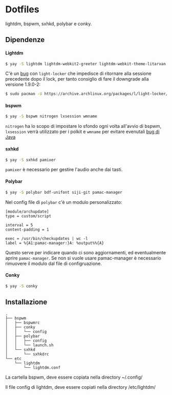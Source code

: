 # Dotfiles

lightdm, bspwm, sxhkd, polybar e conky.

## Dipendenze

#### Lightdm

```bash
$ yay -S lightdm lightdm-webkit2-greeter lightdm-webkit-theme-litarvan
```

C'è un [bug](https://bugs.archlinux.org/task/68905?project=5&string=light-locker) con `light-locker` che impedisce di ritornare alla sessione precedente dopo il lock, per tanto consiglio di fare il downgrade alla versione 1.9.0-2:

```bash
$ sudo pacman -U https://archive.archlinux.org/packages/l/light-locker/light-locker-1.9.0-2-x86_64.pkg.tar.zst
```

#### bspwm

```bash
$ yay -S bspwm nitrogen lxsession wmname
```

`nitrogen` ha lo scopo di impostare lo sfondo ogni volta all'avvio di bspwm, `lxsession` verrà utilizzato per i polkit e `wmname` per evitare evenutali [bug di Java](https://wiki.archlinux.org/index.php/Bspwm#Problems_with_Java_applications)

#### sxhkd

```bash
$ yay -S sxhkd pamixer
```

`pamixer` è necessario per gestire l'audio anche dai tasti.

#### Polybar

```bash
$ yay -S polybar bdf-unifont siji-git pamac-manager
```

Nel config file di `polybar` c'è un modulo personalizzato:

```vim
[module/archupdate]
type = custom/script

interval = 5
content-padding = 1

exec = /usr/bin/checkupdates | wc -l
label = %{A1:pamac-manager:}A: %output%%{A}
```

Questo serve per indicare quando ci sono aggiornamenti, ed eventualmente aprire `pamac-manager`. Se non si vuole usare pamac-manager è necessario rimuovere il modulo dal file di configruazione.

#### Conky

```bash
$ yay -S conky
```

## Installazione

```
.
├── bspwm
│   ├── bspwmrc
│   ├── conky
│   │   └── config
│   ├── polybar
│   │   ├── config
│   │   └── launch.sh
│   └── sxhkd
│       └── sxhkdrc
└── etc
    └── lightdm
        └── lightdm.conf
```

La cartella bspwm, deve essere copiata nella directory \~/.config/

Il file config di lightdm, deve essere copiati nella directory /etc/lightdm/
